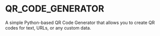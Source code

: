 # QR_CODE_GENERATOR
A simple Python-based QR Code Generator that allows you to create QR codes for text, URLs, or any custom data. 
